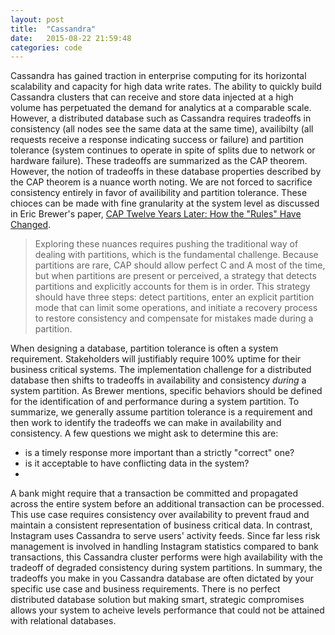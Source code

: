 ```yaml
---
layout: post
title:  "Cassandra"
date:   2015-08-22 21:59:48
categories: code
---
```


Cassandra has gained traction in enterprise computing for its horizontal scalability and capacity for high data write rates. The ability to quickly build Cassandra clusters that can receive and store data injected at a high volume has perpetuated the demand for analytics at a comparable scale. However, a distributed database such as Cassandra requires tradeoffs in consistency (all nodes see the same data at the same time), availibilty (all requests receive a response indicating success or failure) and partition tolerance (system continues to operate in spite of splits due to network or hardware failure). These tradeoffs are summarized as the CAP theorem. However, the notion of tradeoffs in these database properties described by the CAP theorem is a nuance worth noting. We are not forced to sacrifice consistency entirely in favor of availibility and partition tolerance. These chioces can be made with fine granularity at the system level as discussed in Eric Brewer's paper, [CAP Twelve Years Later: How the "Rules" Have Changed](http://www.infoq.com/articles/cap-twelve-years-later-how-the-rules-have-changed).

> Exploring these nuances requires pushing the traditional way of dealing with partitions, which is the fundamental challenge. Because partitions are rare, CAP should allow perfect C and A most of the time, but when partitions are present or perceived, a strategy that detects partitions and explicitly accounts for them is in order. This strategy should have three steps: detect partitions, enter an explicit partition mode that can limit some operations, and initiate a recovery process to restore consistency and compensate for mistakes made during a partition.

When designing a database, partition tolerance is often a system requirement. Stakeholders will justifiably require 100% uptime for their business critical systems. The implementation challenge for a distributed database then shifts to tradeoffs in availability and consistency _during_ a system partition. As Brewer mentions, specific behaviors should be defined for the identification of and performance during a system partition. To summarize, we generally assume partition tolerance is a requirement and then work to identify the tradeoffs we can make in availability and consistency. A few questions we might ask to determine this are:

- is a timely response more important than a strictly "correct" one?
- is it acceptable to have conflicting data in the system?
- 

A bank might require that a transaction be committed and propagated across the entire system before an additional transaction can be processed. This use case requires consistency over availability to prevent fraud and maintain a consistent representation of business critical data. In contrast, Instagram uses Cassandra to serve users' activity feeds. Since far less risk management is involved in handling Instagram statistics compared to bank transactions, this Cassandra cluster performs were high availability with the tradeoff of degraded consistency during system partitions. In summary, the tradeoffs you make in you Cassandra database are often dictated by your specific use case and business requirements. There is no perfect distributed database solution but making smart, strategic compromises allows your system to acheive levels performance that could not be attained with relational databases.

